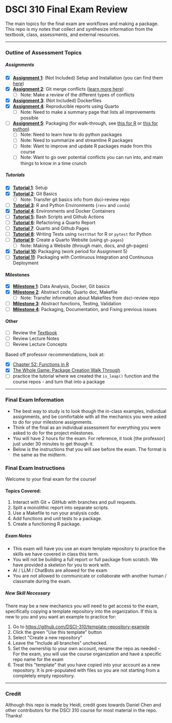 # DSCI 310 Final Exam Review

The main topics for the final exam are workflows and making a package. 
This repo is my notes that collect and synthesize information from the textbook, class, assessments, and external resources.

---

### Outline of Assessment Topics

##### Assignments
- [X] [**Assignment 1**](https://ubc-dsci.github.io/dsci-310-student/individual_assignment/ia1.html): (Not Included) Setup and Installation (you can find them [here](https://ubc-dsci.github.io/dsci-310-student/computer-setup.html))
- [X] [**Assignment 2**](https://ubc-dsci.github.io/dsci-310-student/individual_assignment/ia2.html): Git merge conflicts ([learn more here](https://www.atlassian.com/git/tutorials/using-branches/merge-conflicts))
    - [ ] Note: Make a review of the different types of conflicts
- [X] [**Assignment 3**](https://ubc-dsci.github.io/dsci-310-student/individual_assignment/ia3.html): (Not Included) Dockerfiles
- [X] [**Assignment 4**](https://ubc-dsci.github.io/dsci-310-student/individual_assignment/ia4.html): Reproducible reports using Quarto
    - [ ] Note: Need to make a summary page that lists all improvements possible
- [ ] [**Assignment 5**](https://ubc-dsci.github.io/dsci-310-student/individual_assignment/ia5.html): Packaging (for walk-through, see [this for R](https://r-pkgs.org/whole-game.html) or [this for python](https://py-pkgs.org/03-how-to-package-a-python))
    - [ ] Note: Need to learn how to do python packages
    - [ ] Note: Need to summarize and streamline R packages
    - [ ] Note: Want to improve and update R packages made from this course
    - [ ] Note: Want to go over potential conflicts you can run into, and main things to know in a time crunch

##### Tutorials
- [X] [**Tutorial 1**](https://ubc-dsci.github.io/dsci-310-student/tutorials/t1.html): Setup
- [X] [**Tutorial 2**](https://ubc-dsci.github.io/dsci-310-student/tutorials/t2.html): Git Basics
    - [ ] Note: Transfer git basics info from dsci-review repo
- [ ] [**Tutorial 3**](https://ubc-dsci.github.io/dsci-310-student/tutorials/t3.html): R and Python Environments (`renv` and `conda`)
- [X] [**Tutorial 4**](https://ubc-dsci.github.io/dsci-310-student/tutorials/t4.html): Environments and Docker Containers
- [ ] [**Tutorial 5**](https://ubc-dsci.github.io/dsci-310-student/tutorials/t5.html): Bash Scripts and Github Actions
- [ ] [**Tutorial 6**](https://ubc-dsci.github.io/dsci-310-student/tutorials/t6.html): Refactoring a Quarto Report
- [ ] [**Tutorial 7**](https://ubc-dsci.github.io/dsci-310-student/tutorials/t7.html): Quarto and Github Pages
- [ ] [**Tutorial 8**](https://ubc-dsci.github.io/dsci-310-student/tutorials/t8.html): Writing Tests using `testthat` for R or `pytest` for Python
- [ ] [**Tutorial 9**](https://ubc-dsci.github.io/dsci-310-student/tutorials/t9.html): Create a Quarto Website (using `gh-pages`)
    - [ ] Note: Making a Website (through main, docs, and gh-pages)
- [X] [**Tutorial 10**](https://ubc-dsci.github.io/dsci-310-student/tutorials/t10.html): Packaging (work period for Assignment 5)
- [ ] [**Tutorial 11**](https://ubc-dsci.github.io/dsci-310-student/tutorials/t11.html): Packaging with Continuous Integration and Continuous Deployment

#### Milestones
- [X] [**Milestone 1**](https://ubc-dsci.github.io/dsci-310-student/project/m1.html): Data Analysis, Docker, Git basics
- [X] [**Milestone 2**](https://ubc-dsci.github.io/dsci-310-student/project/m2.html): Abstract code, Quarto doc, Makefile
    - [ ] Note: Transfer information about Makefiles from dsci-review repo
- [ ] [**Milestone 3**](https://ubc-dsci.github.io/dsci-310-student/project/m3.html): Abstract functions, Testing, Validation
- [ ] [**Milestone 4**](https://ubc-dsci.github.io/dsci-310-student/project/m4.html): Packaging, Documentation, and Fixing previous issues

#### Other

- [ ] Review the [Textbook](https://ubc-dsci.github.io/reproducible-and-trustworthy-workflows-for-data-science/)
- [ ] Review Lecture Notes
- [ ] Review Lecture Concepts

Based off professor recommendations, look at:

- [X] [Chapter 52: Functions in R](https://ubc-dsci.github.io/reproducible-and-trustworthy-workflows-for-data-science/lectures/910-functions-in-r.html)
- [X] [The Whole Game: Package Creation Walk Through](https://r-pkgs.org/whole-game.html)
- [ ] practice the tutorial where we created the `is_leap()` function and the course repos - and turn that into a package

---

### Final Exam Information

* The best way to study is to look though the in-class examples, individual assignments, and be comfortable with all the mechanics you were asked to do for your milestone assignments.
* Think of the final as an individual assessment for everything you were asked to do for the project milestones.
* You will have 2 hours for the exam. For reference, it took [the professor] just under 30 minutes to get though it.
* Below is the instructions that you will see before the exam. The format is the same as the midterm.

### Final Exam Instructions

Welcome to your final exam for the course!

#### Topics Covered:
1. Interact with Git + GitHub with branches and pull requests.
2. Split a monolithic report into separate scripts.
3. Use a Makefile to run your analysis code.
4. Add functions and unit tests to a package.
5. Create a functioning R package.

##### Exam Notes
* This exam will have you use an exam template repository to practice the skills we have covered in class this term.
* You will not be building a full report or full package from scratch. We have provided a skeleton for you to work with.
* AI / LLM / ChatBots are allowed for the exam
* You are not allowed to communicate or collaborate with another human / classmate during the exam.

##### New Skill Necessary
There may be a new mechanics you will need to get access to the exam, specifically copying a template repository into the organization. If this is new to you and you want an example to practice for:

1. Go to <https://github.com/DSCI-310/template-repository-example>
2. Click the green "Use this template" button
3. Select "Create a new repository"
4. Leave the "Include all branches" unchecked.
5. Set the ownership to your own account, rename the repo as needed - For the exam, you will use the course organization and have a specific repo name for the exam
6. Treat this "template" that you have copied into your account as a new repository. It is pre-populated with files so you are not starting from a completely empty repository.

---

### Credit
Although this repo is made by Heidi, credit goes towards Daniel Chen and other contributors for the DSCI 310 course for most material in the repo.
Thanks!
